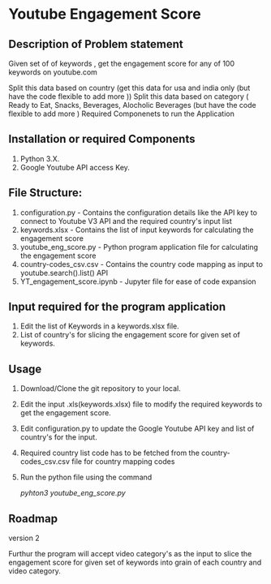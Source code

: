 # Youtube Engagement Score

## Description of Problem statement

Given set of of keywords , get the engagement score for any of 100 keywords on youtube.com  

Split this data based on country
 (get this data for usa and india only (but have the code flexible to add more )) 
Split this data based on category
 ( Ready to Eat, Snacks, Beverages, Alocholic Beverages (but have the code flexible to add more ) 
Required Componenets to run the Application

## Installation or required Components

1. Python 3.X.
2. Google Youtube API access Key.

## File Structure:

1. configuration.py - Contains the configuration details like the API key to connect to Youtube V3 API and the required country's input list
2. keywords.xlsx - Contains the list of input keywords for calculating the engagement score
3. youtube_eng_score.py - Python program application file for calculating the engagement score
4. country-codes_csv.csv - Contains the country code mapping as input to youtube.search().list() API
5. YT_engagement_score.ipynb - Jupyter file for ease of code expansion

## Input required for the program application

1. Edit the list of Keywords in a keywords.xlsx file.
2. List of country's for slicing the engagement score for given set of keywords.

## Usage
1. Download/Clone the git repository to your local.
2. Edit the input .xls(keywords.xlsx) file to modify the required keywords to get the engagement score.
3. Edit configuration.py to update the Google Youtube API key and list of country's for the input.
4. Required country list code has to be fetched from the country-codes_csv.csv file for country mapping codes
5. Run the python file using the command

   _pyhton3 youtube_eng_score.py_

## Roadmap

version 2

Furthur the program will accept video category's as the input to slice the engagement score for given set of keywords into grain of each country and video category.

## 





